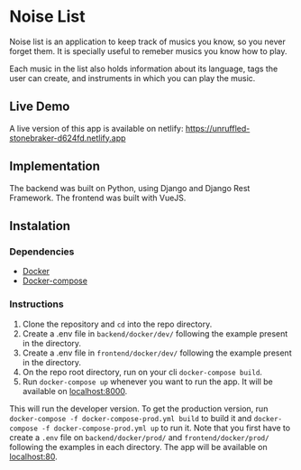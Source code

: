 Noise List
==========

Noise list is an application to keep track of musics you know, so you never forget them.
It is specially useful to remeber musics you know how to play.

Each music in the list also holds information about its language, tags the user can create,
and instruments in which you can play the music.

## Live Demo

A live version of this app is available on netlify: https://unruffled-stonebraker-d624fd.netlify.app


## Implementation

The backend was built on Python, using Django and Django Rest Framework.
The frontend was built with VueJS.


## Instalation

### Dependencies
- [Docker](https://www.docker.com/get-started)
- [Docker-compose](https://docs.docker.com/compose/install/)

### Instructions
1. Clone the repository and `cd` into the repo directory.
2. Create a .env file in `backend/docker/dev/` following the example present in the directory.
3. Create a .env file in `frontend/docker/dev/` following the example present in the directory.
4. On the repo root directory, run on your cli `docker-compose build`.
5. Run `docker-compose up` whenever you want to run the app. It will be available on [localhost:8000](http://localhost:8000).

This will run the developer version.
To get the production version, run `docker-compose -f docker-compose-prod.yml build` to build it and
`docker-compose -f docker-compose-prod.yml up` to run it.
Note that you first have to create a `.env` file on `backend/docker/prod/` and `frontend/docker/prod/` following the examples in each directory.
The app will be available on [localhost:80](http://localhost:80).


